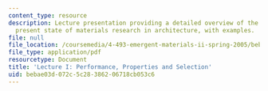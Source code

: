 ```yaml
---
content_type: resource
description: Lecture presentation providing a detailed overview of the history and
  present state of materials research in architecture, with examples.
file: null
file_location: /coursemedia/4-493-emergent-materials-ii-spring-2005/bebae03d072c5c28386206718cb053c6_4493lec1.pdf
file_type: application/pdf
resourcetype: Document
title: 'Lecture I: Performance, Properties and Selection'
uid: bebae03d-072c-5c28-3862-06718cb053c6
---
```

